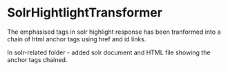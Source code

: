 # SolrHightlightTransformer

The emphasised tags in solr highlight response has been tranformed into a chain of html anchor tags using href and id links.

In solr-related folder - added solr document and HTML file showing the anchor tags chained.
